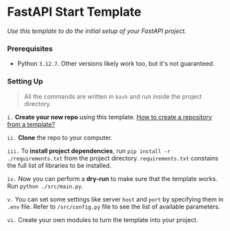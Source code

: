 # FastAPI Start Template
_Use this template to do the initial setup of your FastAPI project._

### Prerequisites
- Python `3.12.7`. Other versions likely work too, but it's not guaranteed.

### Setting Up
> All the commands are written in `bash` and run inside the project directory.

`i.` **Create your new repo** using this template. [How to create a repository from a template?](https://docs.github.com/en/repositories/creating-and-managing-repositories/creating-a-repository-from-a-template)

`ii.` **Clone** the repo to your computer.

`iii.` To **install project dependencies**, run `pip install -r ./requirements.txt` from the project directory. `requirements.txt` constains the full list of libraries to be installed.

`iv.` Now you can perform a **dry-run** to make sure that the template works. Run `python ./src/main.py`.

`v.` You can set some settings like server `host` and `port` by specifying them in `.env` file. Refer to `/src/config.py` file to see the list of available parameters.

`vi.` Create your own modules to turn the template into your project.
